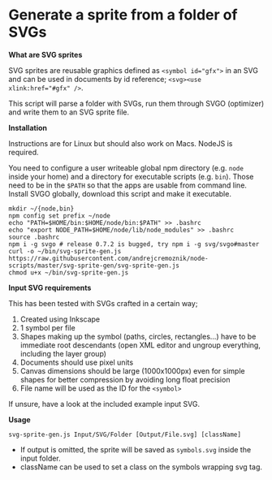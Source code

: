 # Generate a sprite from a folder of SVGs

**What are SVG sprites**

SVG sprites are reusable graphics defined as `<symbol id="gfx">` in an SVG and can be used in documents by id reference; `<svg><use xlink:href="#gfx" />`.

This script will parse a folder with SVGs, run them through SVGO (optimizer) and write them to an SVG sprite file.

**Installation**

Instructions are for Linux but should also work on Macs. NodeJS is required.

You need to configure a user writeable global npm directory (e.g. `node` inside your home) and a directory for executable scripts (e.g. `bin`). Those need to be in the `$PATH` so that the apps are usable from command line. Install SVGO globally, download this script and make it executable.

```
mkdir ~/{node,bin}
npm config set prefix ~/node
echo "PATH=$HOME/bin:$HOME/node/bin:$PATH" >> .bashrc
echo "export NODE_PATH=$HOME/node/lib/node_modules" >> .bashrc
source .bashrc
npm i -g svgo # release 0.7.2 is bugged, try npm i -g svg/svgo#master
curl -o ~/bin/svg-sprite-gen.js https://raw.githubusercontent.com/andrejcremoznik/node-scripts/master/svg-sprite-gen/svg-sprite-gen.js
chmod u+x ~/bin/svg-sprite-gen.js
```

**Input SVG requirements**

This has been tested with SVGs crafted in a certain way;

1. Created using Inkscape
2. 1 symbol per file
3. Shapes making up the symbol (paths, circles, rectangles...) have to be immediate root descendants (open XML editor and ungroup everything, including the layer group)
4. Documents should use pixel units
5. Canvas dimensions should be large (1000x1000px) even for simple shapes for better compression by avoiding long float precision
6. File name will be used as the ID for the `<symbol>`

If unsure, have a look at the included example input SVG.

**Usage**

```
svg-sprite-gen.js Input/SVG/Folder [Output/File.svg] [className]
```

* If output is omitted, the sprite will be saved as `symbols.svg` inside the input folder.
* className can be used to set a class on the symbols wrapping svg tag.
